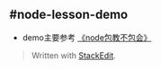 #node-lesson-demo
---------------------------------------
* demo主要参考 [《node包教不包会》](https://github.com/alsotang/node-lessons)


> Written with [StackEdit](https://stackedit.io/).